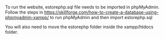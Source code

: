 To run the website, estorephp.sql file needs to be imported in phpMyAdmin. 
Follow the steps in https://skillforge.com/how-to-create-a-database-using-phpmyadmin-xampp/ to run phpMyAdmin and then import estorephp.sql

You will also need to move the estorephp folder inside the xampp/htdocs folder.
